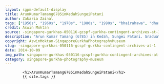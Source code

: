 ```yaml
---
layout: sgpm-default-display
title: ArunKumarTamang6785inKedahSungeiPatani
author: Zakaria Zainal
tags: ["1950s", "1960s", "1970s", "1980s", "1990s", "bhairahawa", "dharan", "gurkhas", "kathmandu", "nepal", "pokhara", "singapore", "singapore gurkha archive", "singapore gurkha old photographs", "singapore gurkha photography museum", "singapore gurkhas"]
credit: Aswin Moktan
source: -singapore-gurkhas-050116-gcspf-gurkha-contingent-archives-at-1
description: "Arun Kumar Tamang (6785) in Kedah, Sungei Patani. Graduation photograph after completion of recruit training. Date: 1964."
copyright: AswinMoktan-SingaporeGurkhaPhotographyMuseum
slug: -singapore-gurkhas-050116-gcspf-gurkha-contingent-archives-at-1
date: 2014-10-09
img_path: singapore-gurkhas-050116-gcspf-gurkha-contingent-archives-at-1.jpg
category: singapore-gurkha-photography-museum
---
```

	 		

	 		<h1>ArunKumarTamang6785inKedahSungeiPatani</h1>
	 		{{ site.tags }}
	 		
